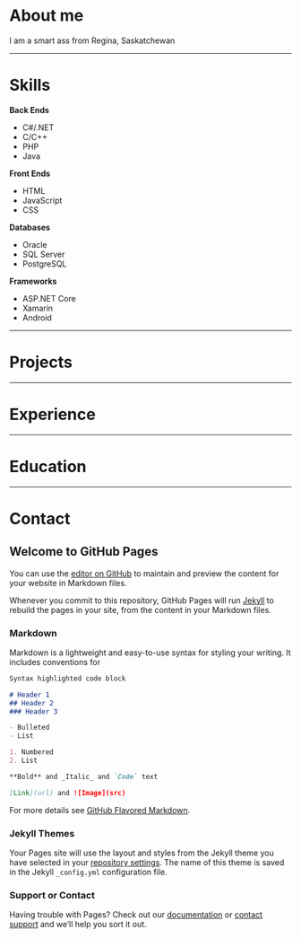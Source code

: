 # About me
I am a smart ass from Regina, Saskatchewan

***
# Skills
**Back Ends**
- C#/.NET
- C/C++
- PHP
- Java

**Front Ends**
- HTML
- JavaScript
- CSS

**Databases**
- Oracle
- SQL Server
- PostgreSQL

**Frameworks**
- ASP.NET Core
- Xamarin
- Android

***
# Projects


***
# Experience


***
# Education


***
# Contact

## Welcome to GitHub Pages

You can use the [editor on GitHub](https://github.com/cjboyle/cjboyle.github.io/edit/master/index.md) to maintain and preview the content for your website in Markdown files.

Whenever you commit to this repository, GitHub Pages will run [Jekyll](https://jekyllrb.com/) to rebuild the pages in your site, from the content in your Markdown files.

### Markdown

Markdown is a lightweight and easy-to-use syntax for styling your writing. It includes conventions for

```markdown
Syntax highlighted code block

# Header 1
## Header 2
### Header 3

- Bulleted
- List

1. Numbered
2. List

**Bold** and _Italic_ and `Code` text

[Link](url) and ![Image](src)
```

For more details see [GitHub Flavored Markdown](https://guides.github.com/features/mastering-markdown/).

### Jekyll Themes

Your Pages site will use the layout and styles from the Jekyll theme you have selected in your [repository settings](https://github.com/cjboyle/cjboyle.github.io/settings). The name of this theme is saved in the Jekyll `_config.yml` configuration file.

### Support or Contact

Having trouble with Pages? Check out our [documentation](https://help.github.com/categories/github-pages-basics/) or [contact support](https://github.com/contact) and we’ll help you sort it out.
